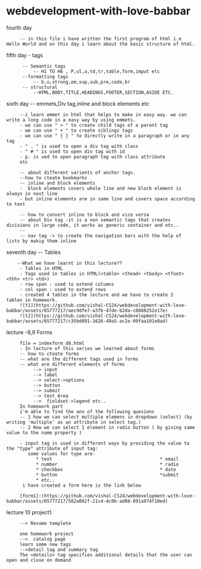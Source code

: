 # webdevelopment-with-love-babbar
fourth day

         -- in this file i have written the first program of html i.e Hello World and on this day i learn about the basic structure of html.

fifth day - tags 

          -- Semantic tags
              -- H1 TO H6 , P,ul,a,td,tr,table,form,imput etc
          --formatting tags
              -- b,u,strong,em,sup,sub,pre,code,br
          -- structural 
              --HTML,BODY,TITLE,HEADINGS,FOOTER,SECTION,ASIDE ETC.
              
sixth day -- emmets,Div tag,inline and block elements etc

         --i learn emmet in html that helps to make in easy way. we can write a long code in a easy way by using emmets.
         - we can use " > " to create child tags of a parent tag
         - we can use " + " to create siblings tags
         - we can use " { } " to directly write in a paragraph or in any tag
         - " . " is used to open a div tag with class
         - " # " is used to open div tag with id
         - p. is ued to open paragraph tag with class attribute
         etc
         
         -- about different varients of anchor tags.
         --how to cteate bookmarks
         -- inline and block elements
         -  block elements covers whole line and new block element is always in next line
         - but inline elements are in same line and covers space according to text
         
         -- how to convert inline to block and vice versa
         -- about Div tag -it is a non semantic tags that creates divisions in large code, it works as generic container and etc..
         --
         -- nav tag -> to create the navigation bars with the help of lists by makig them inline
seventh day  -- Tables
        
        --What we have learnt in this lecture??
         - Tables in HTML
         - Tags used in tables in HTML(<table> <thead> <tbody> <tfoot> <thh> <tr> <td>)
         - row span : used to extend columns
         - col span : used to extend rows
         - created 4 tables in the lecture and we have to create 2 tables in homework.
         ![t1](https://github.com/vishal-CS24/webdevelopment-with-love-babbar/assets/65777217/aec9dfe7-a3fb-47de-b2da-c0860252e17e)
         ![t2](https://github.com/vishal-CS24/webdevelopment-with-love-babbar/assets/65777217/c35bd091-1626-49a5-ac2e-09faa101e0ad)
 lecture -8,9 Forms
         
         file = indexform_d8.html
         - In lecture of this series we learned about forms 
         -- how to cteate forms 
         -- what are the different tags used in forms
         -- what are different elements of forms
              --> input
              --> label
              --> select->options
              --> button
              --> submit
              --> text Area
              -->  fieldset->legend etc..
         In homework part
         i'm able to find the ans of the following quesions
         -- 1 how we can select multiple elemens in dropdown (select) (by writing 'multiple' as an attribute in select tag.)
         -- 2 How we can select 1 element in radio button ( by giving same value to the name property )
         
         - input tag is used in different ways by providing the value to the "type" attribute of input tag:
            some values for type are-
               * text                                        * email
               * number                                      * radio
               * checkbox                                    * date
               * button                                      *submit
               * etc..
          i have created a form here is the link below
              
         [form1]:(https://github.com/vishal-CS24/webdevelopment-with-love-babbar/assets/65777217/582a002f-21c4-4c0b-ad88-891a974f10ed)
         
lecture 10 project1 

         --> Resume templete
         
         one homework project
         -->  catalog page
         learn some new tags 
         -->detail tag and summary tag
         The <details> tag specifies additional details that the user can open and close on demand
         
            
